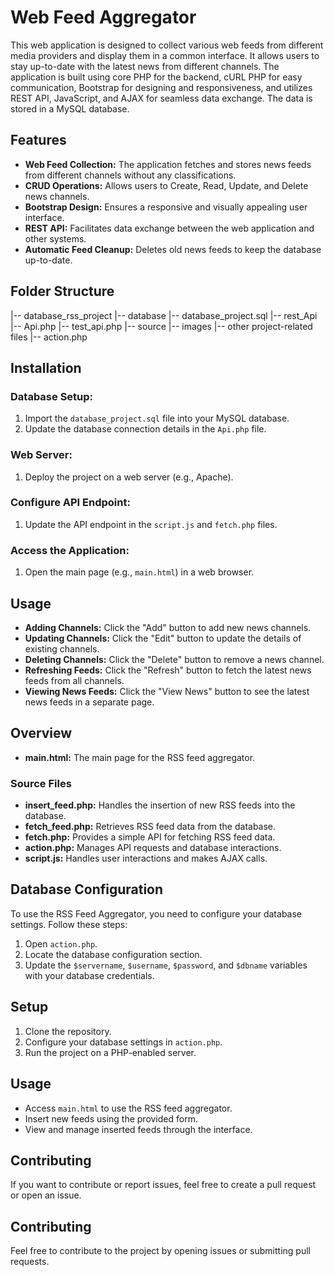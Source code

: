 # Web Feed Aggregator

This web application is designed to collect various web feeds from different media providers and display them in a common interface. It allows users to stay up-to-date with the latest news from different channels. The application is built using core PHP for the backend, cURL PHP for easy communication, Bootstrap for designing and responsiveness, and utilizes REST API, JavaScript, and AJAX for seamless data exchange. The data is stored in a MySQL database.

## Features

- **Web Feed Collection:** The application fetches and stores news feeds from different channels without any classifications.
- **CRUD Operations:** Allows users to Create, Read, Update, and Delete news channels.
- **Bootstrap Design:** Ensures a responsive and visually appealing user interface.
- **REST API:** Facilitates data exchange between the web application and other systems.
- **Automatic Feed Cleanup:** Deletes old news feeds to keep the database up-to-date.

## Folder Structure

|-- database_rss_project
|-- database
|-- database_project.sql
|-- rest_Api
|-- Api.php
|-- test_api.php
|-- source
|-- images
|-- other project-related files
|-- action.php

## Installation

### Database Setup:

1. Import the `database_project.sql` file into your MySQL database.
2. Update the database connection details in the `Api.php` file.

### Web Server:

1. Deploy the project on a web server (e.g., Apache).

### Configure API Endpoint:

1. Update the API endpoint in the `script.js` and `fetch.php` files.

### Access the Application:

1. Open the main page (e.g., `main.html`) in a web browser.

## Usage

- **Adding Channels:** Click the "Add" button to add new news channels.
- **Updating Channels:** Click the "Edit" button to update the details of existing channels.
- **Deleting Channels:** Click the "Delete" button to remove a news channel.
- **Refreshing Feeds:** Click the "Refresh" button to fetch the latest news feeds from all channels.
- **Viewing News Feeds:** Click the "View News" button to see the latest news feeds in a separate page.

## Overview

- **main.html:** The main page for the RSS feed aggregator.

### Source Files

- **insert_feed.php:** Handles the insertion of new RSS feeds into the database.
- **fetch_feed.php:** Retrieves RSS feed data from the database.
- **fetch.php:** Provides a simple API for fetching RSS feed data.
- **action.php:** Manages API requests and database interactions.
- **script.js:** Handles user interactions and makes AJAX calls.

## Database Configuration

To use the RSS Feed Aggregator, you need to configure your database settings. Follow these steps:

1. Open `action.php`.
2. Locate the database configuration section.
3. Update the `$servername`, `$username`, `$password`, and `$dbname` variables with your database credentials.

## Setup

1. Clone the repository.
2. Configure your database settings in `action.php`.
3. Run the project on a PHP-enabled server.

## Usage

- Access `main.html` to use the RSS feed aggregator.
- Insert new feeds using the provided form.
- View and manage inserted feeds through the interface.

## Contributing

If you want to contribute or report issues, feel free to create a pull request or open an issue.

## Contributing

Feel free to contribute to the project by opening issues or submitting pull requests.
